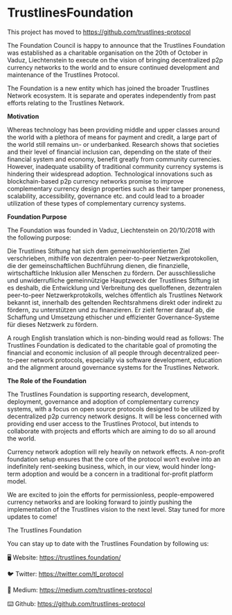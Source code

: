 # TrustlinesFoundation
This project has moved to https://github.com/trustlines-protocol

The Foundation Council is happy to announce that the Trustlines Foundation was established as a charitable organisation on the 20th of October in Vaduz, Liechtenstein to execute on the vision of bringing decentralized p2p currency networks to the world and to ensure continued development and maintenance of the Trustlines Protocol.

The Foundation is a new entity which has joined the broader Trustlines Network ecosystem. It is separate and operates independently from past efforts relating to the Trustlines Network.

**Motivation**

Whereas technology has been providing middle and upper classes around the world with a plethora of means for payment and credit, a large part of the world still remains un- or underbanked.
Research shows that societies and their level of financial inclusion can, depending on the state of their financial system and economy, benefit greatly from community currencies. However, inadequate usability of traditional community currency systems is hindering their widespread adoption.
Technological innovations such as blockchain-based p2p currency networks promise to improve complementary currency design properties such as their tamper proneness, scalability, accessibility, governance etc. and could lead to a broader utilization of these types of complementary currency systems.

**Foundation Purpose** 

The Foundation was founded in Vaduz, Liechtenstein on 20/10/2018 with the following purpose:

Die Trustlines Stiftung hat sich dem gemeinwohlorientierten Ziel verschrieben, mithilfe von dezentralen peer-to-peer Netzwerkprotokollen, die der gemeinschaftlichen Buchführung dienen, die finanzielle, wirtschaftliche Inklusion aller Menschen zu fördern. Der ausschliessliche und unwiderrufliche gemeinnützige Hauptzweck der Trustlines Stiftung ist es deshalb, die Entwicklung und Verbreitung des quelloffenen, dezentralen peer-to-peer Netzwerkprotokolls, welches öffentlich als Trustlines Network bekannt ist, innerhalb des geltenden Rechtsrahmens direkt oder indirekt zu fördern, zu unterstützen und zu finanzieren. Er zielt ferner darauf ab, die Schaffung und Umsetzung ethischer und effizienter Governance-Systeme für dieses Netzwerk zu fördern.

A rough English translation which is non-binding would read as follows: The Trustlines Foundation is dedicated to the charitable goal of promoting the financial and economic inclusion of all people through decentralized peer-to-peer network protocols, especially via software development, education and the alignment around governance systems for the Trustlines Network.

**The Role of the Foundation**

The Trustlines Foundation is supporting research, development, deployment, governance and adoption of complementary currency systems, with a focus on open source protocols designed to be utilized by decentralized p2p currency network designs. It will be less concerned with providing end user access to the Trustlines Protocol, but intends to collaborate with projects and efforts which are aiming to do so all around the world.

Currency network adoption will rely heavily on network effects. A non-profit foundation setup ensures that the core of the protocol won’t evolve into an indefinitely rent-seeking business, which, in our view, would hinder long-term adoption and would be a concern in a traditional for-profit platform model.

We are excited to join the efforts for permissionless, people-empowered currency networks and are looking forward to jointly pushing the implementation of the Trustlines vision to the next level. Stay tuned for more updates to come!

The Trustlines Foundation

You can stay up to date with the Trustlines Foundation by following us:

🖥️ Website: https://trustlines.foundation/

🐦 Twitter: https://twitter.com/tl_protocol

📖 Medium: https://medium.com/trustlines-protocol

⌨️ Github: https://github.com/trustlines-protocol
